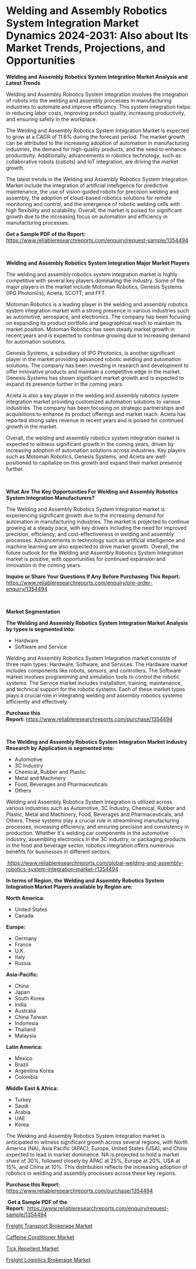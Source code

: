 <p><h1>Welding and Assembly Robotics System Integration Market Dynamics 2024-2031: Also about Its Market Trends, Projections, and Opportunities</h1></p><p><strong>Welding and Assembly Robotics System Integration Market Analysis and Latest Trends</strong></p>
<p><p>Welding and Assembly Robotics System Integration involves the integration of robots into the welding and assembly processes in manufacturing industries to automate and improve efficiency. This system integration helps in reducing labor costs, improving product quality, increasing productivity, and ensuring safety in the workplace.</p><p>The Welding and Assembly Robotics System Integration Market is expected to grow at a CAGR of 11.6% during the forecast period. The market growth can be attributed to the increasing adoption of automation in manufacturing industries, the demand for high-quality products, and the need to enhance productivity. Additionally, advancements in robotics technology, such as collaborative robots (cobots) and IoT integration, are driving the market growth.</p><p>The latest trends in the Welding and Assembly Robotics System Integration Market include the integration of artificial intelligence for predictive maintenance, the use of vision-guided robots for precision welding and assembly, the adoption of cloud-based robotics solutions for remote monitoring and control, and the emergence of robotic welding cells with high flexibility and scalability. Overall, the market is poised for significant growth due to the increasing focus on automation and efficiency in manufacturing processes.</p></p>
<p><strong>Get a Sample PDF of the Report:&nbsp;</strong> <a href="https://www.reliableresearchreports.com/enquiry/request-sample/1354494">https://www.reliableresearchreports.com/enquiry/request-sample/1354494</a></p>
<p>&nbsp;</p>
<p><strong>Welding and Assembly Robotics System Integration Major Market Players</strong></p>
<p><p>The welding and assembly robotics system integration market is highly competitive with several key players dominating the industry. Some of the major players in the market include Motoman Robotics, Genesis Systems (IPG Photonics), Acieta, SCOTT, and FFT.</p><p>Motoman Robotics is a leading player in the welding and assembly robotics system integration market with a strong presence in various industries such as automotive, aerospace, and electronics. The company has been focusing on expanding its product portfolio and geographical reach to maintain its market position. Motoman Robotics has seen steady market growth in recent years and is expected to continue growing due to increasing demand for automation solutions.</p><p>Genesis Systems, a subsidiary of IPG Photonics, is another significant player in the market providing advanced robotic welding and automation solutions. The company has been investing in research and development to offer innovative products and maintain a competitive edge in the market. Genesis Systems has shown significant market growth and is expected to expand its presence further in the coming years.</p><p>Acieta is also a key player in the welding and assembly robotics system integration market providing customized automation solutions to various industries. The company has been focusing on strategic partnerships and acquisitions to enhance its product offerings and market reach. Acieta has reported strong sales revenue in recent years and is poised for continued growth in the market.</p><p>Overall, the welding and assembly robotics system integration market is expected to witness significant growth in the coming years, driven by increasing adoption of automation solutions across industries. Key players such as Motoman Robotics, Genesis Systems, and Acieta are well-positioned to capitalize on this growth and expand their market presence further.</p></p>
<p>&nbsp;</p>
<p><strong>What Are The Key Opportunities For Welding and Assembly Robotics System Integration Manufacturers?</strong></p>
<p><p>The Welding and Assembly Robotics System Integration market is experiencing significant growth due to the increasing demand for automation in manufacturing industries. The market is projected to continue growing at a steady pace, with key drivers including the need for improved precision, efficiency, and cost-effectiveness in welding and assembly processes. Advancements in technology such as artificial intelligence and machine learning are also expected to drive market growth. Overall, the future outlook for the Welding and Assembly Robotics System Integration market is positive, with opportunities for continued expansion and innovation in the coming years.</p></p>
<p><strong>Inquire or Share Your Questions If Any Before Purchasing This Report:</strong> <a href="https://www.reliableresearchreports.com/enquiry/pre-order-enquiry/1354494">https://www.reliableresearchreports.com/enquiry/pre-order-enquiry/1354494</a></p>
<p>&nbsp;</p>
<p><strong>Market Segmentation</strong></p>
<p><strong>The Welding and Assembly Robotics System Integration Market Analysis by types is segmented into:</strong></p>
<p><ul><li>Hardware</li><li>Software and Service</li></ul></p>
<p><p>Welding and Assembly Robotics System Integration market consists of three main types: Hardware, Software, and Services. The Hardware market includes components like robots, sensors, and controllers. The Software market involves programming and simulation tools to control the robotic systems. The Service market includes installation, training, maintenance, and technical support for the robotic systems. Each of these market types plays a crucial role in integrating welding and assembly robotics systems efficiently and effectively.</p></p>
<p><strong>Purchase this Report:&nbsp;</strong><a href="https://www.reliableresearchreports.com/purchase/1354494">https://www.reliableresearchreports.com/purchase/1354494</a></p>
<p>&nbsp;</p>
<p><strong>The Welding and Assembly Robotics System Integration Market Industry Research by Application is segmented into:</strong></p>
<p><ul><li>Automotive</li><li>3C Industry</li><li>Chemical, Rubber and Plastic</li><li>Metal and Machinery</li><li>Food, Beverages and Pharmaceuticals</li><li>Others</li></ul></p>
<p><p>Welding and Assembly Robotics System Integration is utilized across various industries such as Automotive, 3C Industry, Chemical, Rubber and Plastic, Metal and Machinery, Food, Beverages and Pharmaceuticals, and Others. These systems play a crucial role in streamlining manufacturing processes, increasing efficiency, and ensuring precision and consistency in production. Whether it's welding car components in the automotive industry, assembling electronics in the 3C industry, or packaging products in the food and beverage sector, robotics integration offers numerous benefits for businesses in different sectors.</p></p>
<p><a href="https://www.reliableresearchreports.com/global-welding-and-assembly-robotics-system-integration-market-r1354494">&nbsp;https://www.reliableresearchreports.com/global-welding-and-assembly-robotics-system-integration-market-r1354494</a></p>
<p><strong>In terms of Region, the Welding and Assembly Robotics System Integration Market Players available by Region are:</strong></p>
<p>
    <p> <strong> North America: </strong>
        <ul>
            <li>United States</li>
            <li>Canada</li>
        </ul>
        </p> 
    <p> <strong> Europe: </strong>
        <ul>
            <li>Germany</li>
            <li>France</li>
            <li>U.K.</li>
            <li>Italy</li>
            <li>Russia</li>
        </ul>
        </p> 
    <p> <strong> Asia-Pacific: </strong>
        <ul>
            <li>China</li>
            <li>Japan</li>
            <li>South Korea</li>
            <li>India</li>
            <li>Australia</li>
            <li>China Taiwan</li>
            <li>Indonesia</li>
            <li>Thailand</li>
            <li>Malaysia</li>
        </ul>
        </p> 
    <p> <strong> Latin America: </strong>
        <ul>
            <li>Mexico</li>
            <li>Brazil</li>
            <li>Argentina Korea</li>
            <li>Colombia</li>
        </ul>
        </p> 
    <p> <strong> Middle East & Africa: </strong>
        <ul>
            <li>Turkey</li>
            <li>Saudi</li>
            <li>Arabia</li>
            <li>UAE</li>
            <li>Korea</li>
        </ul>
    </p>
    </p>
<p><p>The Welding and Assembly Robotics System Integration market is anticipated to witness significant growth across several regions, with North America (NA), Asia Pacific (APAC), Europe, United States (USA), and China expected to lead in market dominance. NA is projected to hold a market share of 30%, followed closely by APAC at 25%, Europe at 20%, USA at 15%, and China at 10%. This distribution reflects the increasing adoption of robotics in welding and assembly processes across these key regions.</p></p>
<p><strong>Purchase this Report: </strong><a href="https://www.reliableresearchreports.com/purchase/1354494">https://www.reliableresearchreports.com/purchase/1354494</a></p>
<p>&nbsp;<strong>Get a Sample PDF of the Report:&nbsp;&nbsp;</strong><a href="https://www.reliableresearchreports.com/enquiry/request-sample/1354494">https://www.reliableresearchreports.com/enquiry/request-sample/1354494</a></p>
<p><strong></strong></p>
<p><p><a href="https://github.com/josephpullman6599/Market-Research-Report-List-1/blob/main/freight-transport-brokerage-market.md">Freight Transport Brokerage Market</a></p><p><a href="https://medium.com/@emma.white454357/caffeine-conditioner-market-outlook-and-forecast-from-2024-to-2031-678f8e077c91">Caffeine Conditioner Market</a></p><p><a href="https://medium.com/@bernadette.hunter4468/tick-repellent-market-market-segmentation-geographical-regions-and-market-forcast-till-2031-c2f976c439b1">Tick Repellent Market</a></p><p><a href="https://github.com/jakobeblake56/Market-Research-Report-List-1/blob/main/freight-logistics-brokerage-market.md">Freight Logistics Brokerage Market</a></p></p>